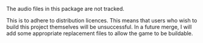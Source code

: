 The audio files in this package are not tracked. 

This is to adhere to distribution licences. This means that users who wish to build this project themselves will be unsuccessful. In a future merge, I will add some appropriate replacement files to allow the game to be buildable. 